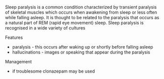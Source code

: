 Sleep paralysis is a common condition characterized by transient paralysis of skeletal muscles which occurs when awakening from sleep or less often while falling asleep. It is thought to be related to the paralysis that occurs as a natural part of REM (rapid eye movement) sleep. Sleep paralysis is recognised in a wide variety of cultures  
  
Features  
* paralysis \- this occurs after waking up or shortly before falling asleep
* hallucinations \- images or speaking that appear during the paralysis

  
Management  
* if troublesome clonazepam may be used

